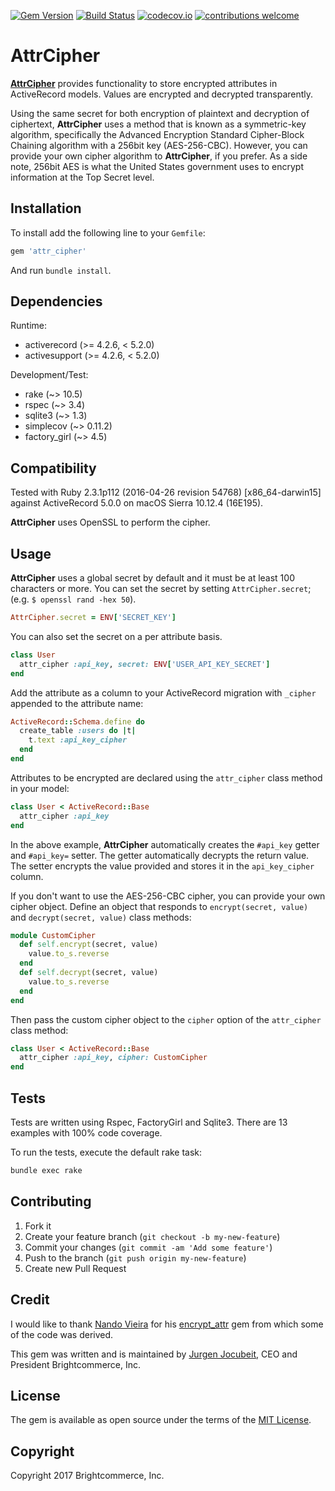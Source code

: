 [![Gem Version](https://badge.fury.io/rb/attr_cipher.svg)](https://badge.fury.io/rb/attr_cipher)
[![Build Status](https://travis-ci.org/brightcommerce/attr_cipher.svg?branch=master)](https://travis-ci.org/brightcommerce/attr_cipher)
[![codecov.io](https://codecov.io/github/brightcommerce/attr_cipher/coverage.svg?branch=master)](https://codecov.io/github/brightcommerce/attr_cipher?branch=master)
[![contributions welcome](https://img.shields.io/badge/contributions-welcome-brightgreen.svg?style=flat)](https://github.com/brightcommerce/attr_cipher/pulls)

# AttrCipher

[**AttrCipher**](https://github.com/brightcommerce/attr_cipher) provides functionality to store encrypted attributes in ActiveRecord models. Values are encrypted and decrypted transparently.

Using the same secret for both encryption of plaintext and decryption of ciphertext, **AttrCipher** uses a method that is known as a symmetric-key algorithm, specifically the Advanced Encryption Standard Cipher-Block Chaining algorithm with a 256bit key (AES-256-CBC). However, you can provide your own cipher algorithm to **AttrCipher**, if you prefer. As a side note, 256bit AES is what the United States government uses to encrypt information at the Top Secret level.

## Installation

To install add the following line to your `Gemfile`:

``` ruby
gem 'attr_cipher'
```

And run `bundle install`.

## Dependencies

Runtime:
- activerecord (>= 4.2.6, < 5.2.0)
- activesupport (>= 4.2.6, < 5.2.0)

Development/Test:
- rake (~> 10.5)
- rspec (~> 3.4)
- sqlite3 (~> 1.3)
- simplecov (~> 0.11.2)
- factory_girl (~> 4.5)

## Compatibility

Tested with Ruby 2.3.1p112 (2016-04-26 revision 54768) [x86_64-darwin15] against ActiveRecord 5.0.0 on macOS Sierra 10.12.4 (16E195).

**AttrCipher** uses OpenSSL to perform the cipher.

## Usage

**AttrCipher** uses a global secret by default and it must be at least 100 characters or more. You can set the secret by setting `AttrCipher.secret`; (e.g. `$ openssl rand -hex 50`).

```ruby
AttrCipher.secret = ENV['SECRET_KEY']
```

You can also set the secret on a per attribute basis.

```ruby
class User
  attr_cipher :api_key, secret: ENV['USER_API_KEY_SECRET']
end
```

Add the attribute as a column to your ActiveRecord migration with `_cipher` appended to the attribute name:

```ruby
ActiveRecord::Schema.define do
  create_table :users do |t|
    t.text :api_key_cipher
  end
end
```

Attributes to be encrypted are declared using the `attr_cipher` class method in your model:

```ruby
class User < ActiveRecord::Base
  attr_cipher :api_key
end
```

In the above example, **AttrCipher** automatically creates the `#api_key` getter and `#api_key=` setter. The getter automatically decrypts the return value. The setter encrypts the value provided and stores it in the `api_key_cipher` column.

If you don't want to use the AES-256-CBC cipher, you can provide your own cipher object. Define an object that responds to `encrypt(secret, value)` and `decrypt(secret, value)` class methods:

```ruby
module CustomCipher
  def self.encrypt(secret, value)
    value.to_s.reverse
  end
  def self.decrypt(secret, value)
    value.to_s.reverse
  end
end
```

Then pass the custom cipher object to the `cipher` option of the `attr_cipher` class method:

```ruby
class User < ActiveRecord::Base
  attr_cipher :api_key, cipher: CustomCipher
end
```

## Tests

Tests are written using Rspec, FactoryGirl and Sqlite3. There are 13 examples with 100% code coverage.

To run the tests, execute the default rake task:

``` bash
bundle exec rake
```

## Contributing

1. Fork it
2. Create your feature branch (`git checkout -b my-new-feature`)
3. Commit your changes (`git commit -am 'Add some feature'`)
4. Push to the branch (`git push origin my-new-feature`)
5. Create new Pull Request

## Credit

I would like to thank [Nando Vieira](http://nandovieira.com/) for his [encrypt_attr](https://github.com/fnando/encrypt_attr) gem from which some of the code was derived.

This gem was written and is maintained by [Jurgen Jocubeit](https://github.com/JurgenJocubeit), CEO and President Brightcommerce, Inc.

## License

The gem is available as open source under the terms of the [MIT License](http://opensource.org/licenses/MIT).

## Copyright

Copyright 2017 Brightcommerce, Inc.
